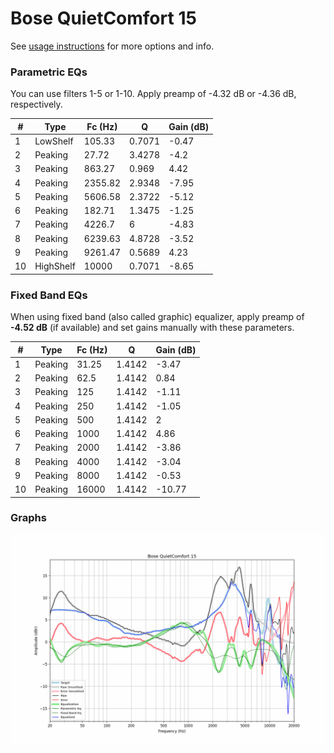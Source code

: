 # Bose QuietComfort 15
See [usage instructions](https://github.com/jaakkopasanen/AutoEq#usage) for more options and info.

### Parametric EQs
You can use filters 1-5 or 1-10. Apply preamp of -4.32 dB or -4.36 dB, respectively.

|   # | Type      |   Fc (Hz) |      Q |   Gain (dB) |
|-----|-----------|-----------|--------|-------------|
|   1 | LowShelf  |    105.33 | 0.7071 |       -0.47 |
|   2 | Peaking   |     27.72 | 3.4278 |       -4.2  |
|   3 | Peaking   |    863.27 | 0.969  |        4.42 |
|   4 | Peaking   |   2355.82 | 2.9348 |       -7.95 |
|   5 | Peaking   |   5606.58 | 2.3722 |       -5.12 |
|   6 | Peaking   |    182.71 | 1.3475 |       -1.25 |
|   7 | Peaking   |   4226.7  | 6      |       -4.83 |
|   8 | Peaking   |   6239.63 | 4.8728 |       -3.52 |
|   9 | Peaking   |   9261.47 | 0.5689 |        4.23 |
|  10 | HighShelf |  10000    | 0.7071 |       -8.65 |

### Fixed Band EQs
When using fixed band (also called graphic) equalizer, apply preamp of **-4.52 dB** (if available) and set gains manually with these parameters.

|   # | Type    |   Fc (Hz) |      Q |   Gain (dB) |
|-----|---------|-----------|--------|-------------|
|   1 | Peaking |     31.25 | 1.4142 |       -3.47 |
|   2 | Peaking |     62.5  | 1.4142 |        0.84 |
|   3 | Peaking |    125    | 1.4142 |       -1.11 |
|   4 | Peaking |    250    | 1.4142 |       -1.05 |
|   5 | Peaking |    500    | 1.4142 |        2    |
|   6 | Peaking |   1000    | 1.4142 |        4.86 |
|   7 | Peaking |   2000    | 1.4142 |       -3.86 |
|   8 | Peaking |   4000    | 1.4142 |       -3.04 |
|   9 | Peaking |   8000    | 1.4142 |       -0.53 |
|  10 | Peaking |  16000    | 1.4142 |      -10.77 |

### Graphs
![](./Bose%20QuietComfort%2015.png)
